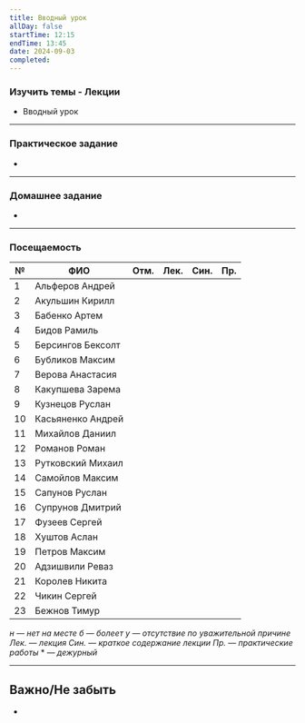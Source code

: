 ```yaml
---
title: Вводный урок
allDay: false
startTime: 12:15
endTime: 13:45
date: 2024-09-03
completed:
---
```

### Изучить темы - Лекции

- Вводный урок

---
### Практическое задание

- 

---
### Домашнее задание

- 

---
### Посещаемость


| №   | ФИО               | Отм. | Лек. | Син. | Пр. |
| --- | ----------------- | :--: | :--: | :--: | :-: |
| 1   | Альферов Андрей   |      |      |      |     |
| 2   | Акульшин Кирилл   |      |      |      |     |
| 3   | Бабенко Артем     |      |      |      |     |
| 4   | Бидов Рамиль      |      |      |      |     |
| 5   | Берсингов Бексолт |      |      |      |     |
| 6   | Бубликов Максим   |      |      |      |     |
| 7   | Верова Анастасия  |      |      |      |     |
| 8   | Какупшева Зарема  |      |      |      |     |
| 9   | Кузнецов Руслан   |      |      |      |     |
| 10  | Касьяненко Андрей |      |      |      |     |
| 11  | Михайлов Даниил   |      |      |      |     |
| 12  | Романов Роман     |      |      |      |     |
| 13  | Рутковский Михаил |      |      |      |     |
| 14  | Самойлов Максим   |      |      |      |     |
| 15  | Сапунов Руслан    |      |      |      |     |
| 16  | Супрунов Дмитрий  |      |      |      |     |
| 17  | Фузеев Сергей     |      |      |      |     |
| 18  | Хуштов Аслан      |      |      |      |     |
| 19  | Петров Максим     |      |      |      |     |
| 20  | Адзишвили Реваз   |      |      |      |     |
| 21  | Королев Никита    |      |      |      |     |
| 22  | Чикин Сергей      |      |      |      |     |
| 23  | Бежнов Тимур      |      |      |      |     |

*н — нет на месте
б — болеет
у — отсутствие по уважительной причине
Лек. — лекция
Син. — краткое содержание лекции
Пр. — практические работы*
\* — *дежурный*

---
## Важно/Не забыть

- 